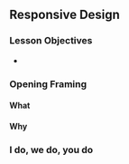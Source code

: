 ## Responsive Design

### Lesson Objectives

* 

### Opening Framing
#### What



#### Why



### I do, we do, you do
